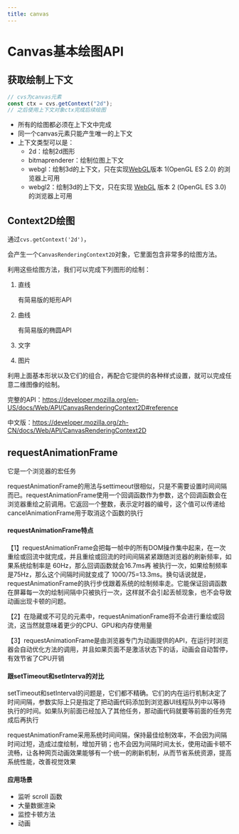 ```yaml
---
title: canvas
---
```


# Canvas基本绘图API

## 获取绘制上下文

```javascript
// cvs为canvas元素
const ctx = cvs.getContext("2d");
// 之后使用上下文对象ctx完成后续绘图
```

- 所有的绘图都必须在上下文中完成
- 同一个canvas元素只能产生唯一的上下文
- 上下文类型可以是：
    - 2d：绘制2d图形
    - bitmaprenderer：绘制位图上下文
    - webgl：绘制3d的上下文，只在实现[WebGL](https://developer.mozilla.org/zh-CN/docs/Web/API/WebGL_API)版本 1(OpenGL ES 2.0) 的浏览器上可用
    - webgl2：绘制3d的上下文，只在实现 [WebGL](https://developer.mozilla.org/zh-CN/docs/Web/API/WebGL_API) 版本 2 (OpenGL ES 3.0) 的浏览器上可用

## Context2D绘图

通过`cvs.getContext('2d')`，

会产生一个`CanvasRenderingContext2D`对象，它里面包含非常多的绘图方法。

利用这些绘图方法，我们可以完成下列图形的绘制：

1. 直线

   有简易版的矩形API

2. 曲线

   有简易版的椭圆API

3. 文字

4. 图片

利用上面基本形状以及它们的组合，再配合它提供的各种样式设置，就可以完成任意二维图像的绘制。

完整的API：https://developer.mozilla.org/en-US/docs/Web/API/CanvasRenderingContext2D#reference

中文版：https://developer.mozilla.org/zh-CN/docs/Web/API/CanvasRenderingContext2D

## requestAnimationFrame

它是一个浏览器的宏任务

requestAnimationFrame的用法与settimeout很相似，只是不需要设置时间间隔而已。requestAnimationFrame使用一个回调函数作为参数，这个回调函数会在浏览器重绘之前调用。它返回一个整数，表示定时器的编号，这个值可以传递给cancelAnimationFrame用于取消这个函数的执行

#### requestAnimationFrame特点

【1】requestAnimationFrame会把每一帧中的所有DOM操作集中起来，在一次重绘或回流中就完成，并且重绘或回流的时间间隔紧紧跟随浏览器的刷新频率，如果系统绘制率是 60Hz，那么回调函数就会16.7ms再 被执行一次，如果绘制频率是75Hz，那么这个间隔时间就变成了 1000/75=13.3ms。换句话说就是，requestAnimationFrame的执行步伐跟着系统的绘制频率走。它能保证回调函数在屏幕每一次的绘制间隔中只被执行一次，这样就不会引起丢帧现象，也不会导致动画出现卡顿的问题。

【2】在隐藏或不可见的元素中，requestAnimationFrame将不会进行重绘或回流，这当然就意味着更少的CPU、GPU和内存使用量

【3】requestAnimationFrame是由浏览器专门为动画提供的API，在运行时浏览器会自动优化方法的调用，并且如果页面不是激活状态下的话，动画会自动暂停，有效节省了CPU开销

#### 跟setTimeout和setInterva的对比

setTimeout和setInterval的问题是，它们都不精确。它们的内在运行机制决定了时间间隔，参数实际上只是指定了把动画代码添加到浏览器UI线程队列中以等待执行的时间。如果队列前面已经加入了其他任务，那动画代码就要等前面的任务完成后再执行

requestAnimationFrame采用系统时间间隔，保持最佳绘制效率，不会因为间隔时间过短，造成过度绘制，增加开销；也不会因为间隔时间太长，使用动画卡顿不流畅，让各种网页动画效果能够有一个统一的刷新机制，从而节省系统资源，提高系统性能，改善视觉效果

#### 应用场景

- 监听 scroll 函数
- 大量数据渲染
- 监控卡顿方法
- 动画

<script setup>
import TheCanvas from './components/TheCanvas.vue'
</script>

<TheCanvas />
